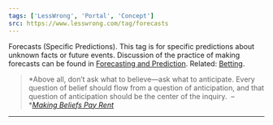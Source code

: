 ```yaml
---
tags: ['LessWrong', 'Portal', 'Concept']
src: https://www.lesswrong.com/tag/forecasts
---
```


Forecasts (Specific Predictions). This tag is for specific predictions about unknown facts or future events. Discussion of the practice of making forecasts can be found in [Forecasting and Prediction](https://www.lesswrong.com/tag/forecasting-and-prediction). Related: [Betting](https://www.lesswrong.com/tag/betting).

> *Above all, don’t ask what to believe—ask what to anticipate. Every question of belief should flow from a question of anticipation, and that question of anticipation should be the center of the inquiry.  – *[*Making Beliefs Pay Rent*](https://www.lesswrong.com/posts/a7n8GdKiAZRX86T5A/making-beliefs-pay-rent-in-anticipated-experiences)



---

